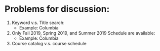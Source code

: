 # Problems for discussion:

1. Keyword v.s. Title search:
    - Example: Columbia
2. Only Fall 2019, Spring 2019, and Summer 2019 Schedule are available:
    - Example: Columbia
3. Course catalog v.s. course schedule

